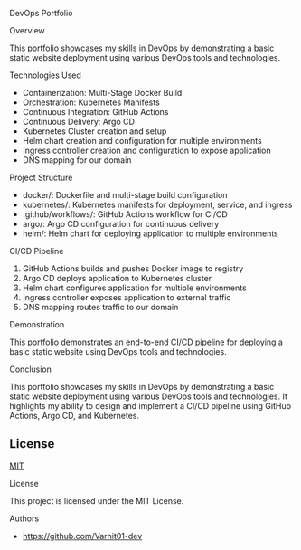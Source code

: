 DevOps Portfolio

Overview

This portfolio showcases my skills in DevOps by demonstrating a basic static website deployment using various DevOps tools and technologies.

Technologies Used

- Containerization: Multi-Stage Docker Build
- Orchestration: Kubernetes Manifests
- Continuous Integration: GitHub Actions
- Continuous Delivery: Argo CD
- Kubernetes Cluster creation and setup
- Helm chart creation and configuration for multiple environments
- Ingress controller creation and configuration to expose application
- DNS mapping for our domain

Project Structure

- docker/: Dockerfile and multi-stage build configuration
- kubernetes/: Kubernetes manifests for deployment, service, and ingress
- .github/workflows/: GitHub Actions workflow for CI/CD
- argo/: Argo CD configuration for continuous delivery
- helm/: Helm chart for deploying application to multiple environments

CI/CD Pipeline

1. GitHub Actions builds and pushes Docker image to registry
2. Argo CD deploys application to Kubernetes cluster
3. Helm chart configures application for multiple environments
4. Ingress controller exposes application to external traffic
5. DNS mapping routes traffic to our domain

Demonstration

This portfolio demonstrates an end-to-end CI/CD pipeline for deploying a basic static website using DevOps tools and technologies.

Conclusion

This portfolio showcases my skills in DevOps by demonstrating a basic static website deployment using various DevOps tools and technologies. It highlights my ability to design and implement a CI/CD pipeline using GitHub Actions, Argo CD, and Kubernetes.

## License

[MIT](https://choosealicense.com/licenses/mit/)

License

This project is licensed under the MIT License.

Authors

- https://github.com/Varnit01-dev